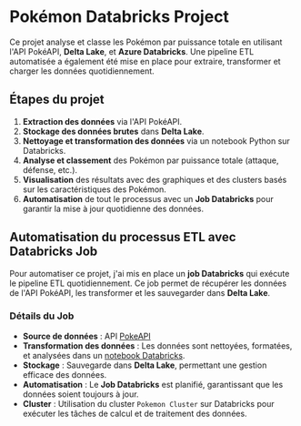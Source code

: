# Pokémon Databricks Project

Ce projet analyse et classe les Pokémon par puissance totale en utilisant l'API PokéAPI, **Delta Lake**, et **Azure Databricks**. Une pipeline ETL automatisée a également été mise en place pour extraire, transformer et charger les données quotidiennement.

## Étapes du projet

1. **Extraction des données** via l'API PokéAPI.
2. **Stockage des données brutes** dans **Delta Lake**.
3. **Nettoyage et transformation des données** via un notebook Python sur Databricks.
4. **Analyse et classement** des Pokémon par puissance totale (attaque, défense, etc.).
5. **Visualisation** des résultats avec des graphiques et des clusters basés sur les caractéristiques des Pokémon.
6. **Automatisation** de tout le processus avec un **Job Databricks** pour garantir la mise à jour quotidienne des données.

## Automatisation du processus ETL avec Databricks Job

Pour automatiser ce projet, j'ai mis en place un **job Databricks** qui exécute le pipeline ETL quotidiennement. Ce job permet de récupérer les données de l'API PokéAPI, les transformer et les sauvegarder dans **Delta Lake**.

### Détails du Job

- **Source de données** : API [PokeAPI](https://pokeapi.co/)
- **Transformation des données** : Les données sont nettoyées, formatées, et analysées dans un [notebook Databricks](Pokemon_Ranking.ipynb).
- **Stockage** : Sauvegarde dans **Delta Lake**, permettant une gestion efficace des données.
- **Automatisation** : Le **Job Databricks** est planifié, garantissant que les données soient toujours à jour.
- **Cluster** : Utilisation du cluster `Pokemon Cluster` sur Databricks pour exécuter les tâches de calcul et de traitement des données.

